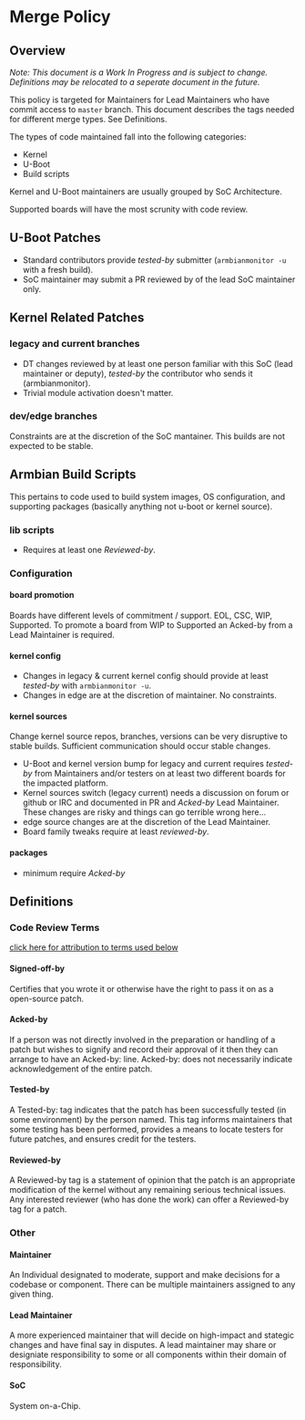 # Merge Policy

## Overview

_Note: This document is a Work In Progress and is subject to change.  Definitions may be relocated to a seperate document in the future._

This policy is targeted for Maintainers for Lead Maintainers who have commit access to `master` branch.  This document describes the tags needed for different merge types.  See Definitions.

The types of code maintained fall into the following categories:

* Kernel
* U-Boot
* Build scripts

Kernel and U-Boot maintainers are usually grouped by SoC Architecture.

Supported boards will have the most scrunity with code review.

## U-Boot Patches

- Standard contributors provide _tested-by_ submitter (`armbianmonitor -u` with a fresh build).
- SoC maintainer may submit a PR reviewed by of the lead SoC maintainer only.

## Kernel Related Patches

### legacy and current branches

- DT changes reviewed by at least one person familiar with this SoC (lead maintainer or deputy), _tested-by_ the contributor who sends it (armbianmonitor).
- Trivial module activation doesn't matter.

### dev/edge branches

Constraints are at the discretion of the SoC mantainer.  This builds are not expected to be stable.

## Armbian Build Scripts

This pertains to code used to build system images, OS configuration, and supporting packages (basically anything not u-boot or kernel source).

### lib scripts

* Requires at least one _Reviewed-by_.

### Configuration

#### board promotion

Boards have different levels of commitment / support.  EOL, CSC, WIP, Supported.  To promote a board from WIP to Supported an Acked-by from a Lead Maintainer is required.

#### kernel config

* Changes in legacy & current kernel config should provide at least _tested-by_  with `armbianmonitor -u`.
* Changes in edge are at the discretion of maintainer.  No constraints.

#### kernel sources

Change kernel source repos, branches, versions can be very disruptive to stable builds.  Sufficient communication should occur stable changes.

* U-Boot and kernel version bump for legacy and current requires _tested-by_ from Maintainers and/or testers on at least two different boards for the impacted platform. 
* Kernel sources switch (legacy current) needs a discussion on forum or github or IRC and documented in PR and _Acked-by_  Lead Maintainer.  These changes are risky and things can go terrible wrong here...
* edge source changes are at the discretion of the Lead Maintainer.
* Board family tweaks require at least _reviewed-by_.

#### packages

* minimum require _Acked-by_

## Definitions

### Code Review Terms

[click here for attribution to terms used below](https://lists.x.org/archives/xorg-devel/2009-October/003036.html)

#### Signed-off-by

Certifies that you wrote it or otherwise have the right to pass it on as a open-source patch.

#### Acked-by 

If a person was not directly involved in the preparation or handling of a patch but wishes to signify and record their approval of it then they can arrange to have an Acked-by: line.  Acked-by: does not necessarily indicate acknowledgement of the entire patch.

#### Tested-by

A Tested-by: tag indicates that the patch has been successfully tested (in some environment) by the person named.  This tag informs maintainers that some testing has been performed, provides a means to locate testers for future patches, and ensures credit for the testers.

#### Reviewed-by

A Reviewed-by tag is a statement of opinion that the patch is an appropriate modification of the kernel without any remaining serious technical issues.  Any interested reviewer (who has done the work) can offer a Reviewed-by tag for a patch. 

### Other

#### Maintainer

An Individual designated to moderate, support and make decisions for a codebase or component.  There can be multiple maintainers assigned to any given thing.

#### Lead Maintainer

A more experienced maintainer that will decide on high-impact and stategic changes and have final say in disputes.  A lead maintainer may share or designiate responsibility to some or all components within their domain of responsibility.

#### SoC

System on-a-Chip.
